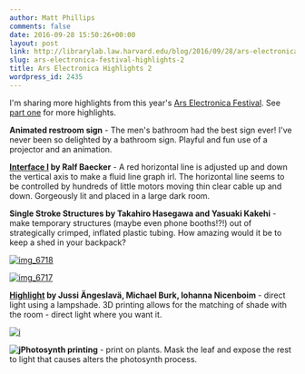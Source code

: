 ```yaml
---
author: Matt Phillips
comments: false
date: 2016-09-28 15:50:26+00:00
layout: post
link: http://librarylab.law.harvard.edu/blog/2016/09/28/ars-electronica-festival-highlights-2/
slug: ars-electronica-festival-highlights-2
title: Ars Electronica Highlights 2
wordpress_id: 2435
---
```


I'm sharing more highlights from this year's [Ars Electronica Festival](http://www.aec.at/festival/en/). See [part one](http://librarylab.law.harvard.edu/blog/2016/09/12/ars-electronica-festival-highlights/) for more highlights.





**Animated restroom sign** - The men's bathroom had the best sign ever! I've never been so delighted by a bathroom sign. Playful and fun use of a projector and an animation.





**[Interface I](http://www.rlfbckr.org/work/interface-i) by Ralf Baecker** - A red horizontal line is adjusted up and down the vertical axis to make a fluid line graph irl. The horizontal line seems to be controlled by hundreds of little motors moving thin clear cable up and down. Gorgeously lit and placed in a large dark room.





**Single Stroke Structures by Takahiro Hasegawa and Yasuaki Kakehi** - make temporary structures (maybe even phone booths!?!) out of strategically crimped, inflated plastic tubing. How amazing would it be to keep a shed in your backpack?



[
![img_6718](http://librarylab.law.harvard.edu/blog/wp-content/uploads/2016/09/IMG_6718-e1475077413135-225x300.jpg)](http://librarylab.law.harvard.edu/blog/wp-content/uploads/2016/09/IMG_6718-e1475077413135.jpg)



[![img_6717](http://librarylab.law.harvard.edu/blog/wp-content/uploads/2016/09/IMG_6717-e1475077399919-225x300.jpg)](http://librarylab.law.harvard.edu/blog/wp-content/uploads/2016/09/IMG_6717-e1475077399919.jpg)

**[Highlight](http://highlight.digital.udk-berlin.de/) by Jussi Ängeslavä, Michael Burk, Iohanna Nicenboim** - direct light using a lampshade. 3D printing allows for the matching of shade with the room - direct light where you want it.



[![i](http://librarylab.law.harvard.edu/blog/wp-content/uploads/2016/09/i-225x300.jpg)](http://librarylab.law.harvard.edu/blog/wp-content/uploads/2016/09/i.jpg)



**[![j](http://librarylab.law.harvard.edu/blog/wp-content/uploads/2016/09/j-225x300.jpg)](http://librarylab.law.harvard.edu/blog/wp-content/uploads/2016/09/j.jpg)Photosynth printing** - print on plants. Mask the leaf and expose the rest to light that causes alters the photosynth process.
